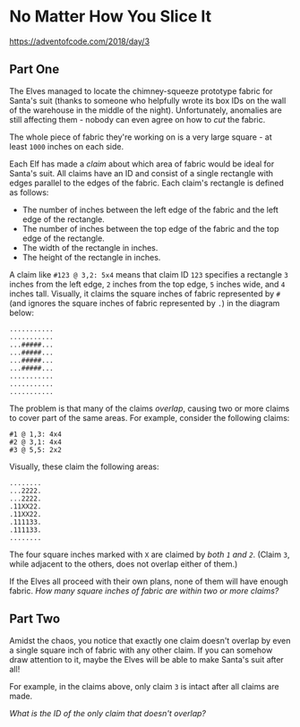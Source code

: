 # No Matter How You Slice It

https://adventofcode.com/2018/day/3

## Part One

<p>The Elves managed to locate the chimney-squeeze prototype fabric for Santa's suit (thanks to <span title="WAS IT YOU">someone</span> who helpfully wrote its box IDs on the wall of the warehouse in the middle of the night).  Unfortunately, anomalies are still affecting them - nobody can even agree on how to <em>cut</em> the fabric.</p>
<p>The whole piece of fabric they're working on is a very large square - at least <code>1000</code> inches on each side.</p>
<p>Each Elf has made a <em>claim</em> about which area of fabric would be ideal for Santa's suit.  All claims have an ID and consist of a single rectangle with edges parallel to the edges of the fabric.  Each claim's rectangle is defined as follows:</p>
<ul>
<li>The number of inches between the left edge of the fabric and the left edge of the rectangle.</li>
<li>The number of inches between the top edge of the fabric and the top edge of the rectangle.</li>
<li>The width of the rectangle in inches.</li>
<li>The height of the rectangle in inches.</li>
</ul>
<p>A claim like <code>#123 @ 3,2: 5x4</code> means that claim ID <code>123</code> specifies a rectangle <code>3</code> inches from the left edge, <code>2</code> inches from the top edge, <code>5</code> inches wide, and <code>4</code> inches tall. Visually, it claims the square inches of fabric represented by <code>#</code> (and ignores the square inches of fabric represented by <code>.</code>) in the diagram below:</p>
<pre><code>...........
...........
...#####...
...#####...
...#####...
...#####...
...........
...........
...........
</code></pre>
<p>The problem is that many of the claims <em>overlap</em>, causing two or more claims to cover part of the same areas.  For example, consider the following claims:</p>
<pre><code>#1 @ 1,3: 4x4
#2 @ 3,1: 4x4
#3 @ 5,5: 2x2
</code></pre>
<p>Visually, these claim the following areas:</p>
<pre><code>........
...2222.
...2222.
.11XX22.
.11XX22.
.111133.
.111133.
........
</code></pre>
<p>The four square inches marked with <code>X</code> are claimed by <em>both <code>1</code> and <code>2</code></em>. (Claim <code>3</code>, while adjacent to the others, does not overlap either of them.)</p>
<p>If the Elves all proceed with their own plans, none of them will have enough fabric. <em>How many square inches of fabric are within two or more claims?</em></p>

## Part Two

<p>Amidst the chaos, you notice that exactly one claim doesn't overlap by even a single square inch of fabric with any other claim. If you can somehow draw attention to it, maybe the Elves will be able to make Santa's suit after all!</p>
<p>For example, in the claims above, only claim <code>3</code> is intact after all claims are made.</p>
<p><em>What is the ID of the only claim that doesn't overlap?</em></p>
